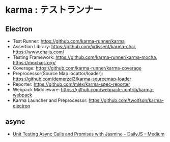 # karma : テストランナー

## Electron

- Test Runner: https://github.com/karma-runner/karma
- Assertion Library: https://github.com/xdissent/karma-chai, https://www.chaijs.com/
- Testing Framework: https://github.com/karma-runner/karma-mocha, https://mochajs.org/
- Coverage: https://github.com/karma-runner/karma-coverage
- Preprocessor(Source Map locattor/loader): https://github.com/demerzel3/karma-sourcemap-loader
- Reporter: https://github.com/mlex/karma-spec-reporter
- Webpack Middleware: https://github.com/webpack-contrib/karma-webpack
- Karma Launcher and Preprocessor: https://github.com/twolfson/karma-electron


## async

- [Unit Testing Async Calls and Promises with Jasmine – DailyJS – Medium](https://medium.com/dailyjs/unit-testing-async-calls-and-promises-with-jasmine-a20a5d7f051e)
